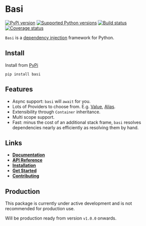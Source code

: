 # Basi


[![PyPi version][pypi-image]][pypi-link]
[![Supported Python versions][pyversions-image]][pyversions-link]
[![Build status][ci-image]][ci-link]
[![Coverage status][codecov-image]][codecov-link]


`Basi` is a [dependency injection](https://en.wikipedia.org/wiki/Dependency_injection) framework for Python.

## Install

Install from [PyPi](https://pypi.org/project/basi/)

```
pip install basi
```

## Features

- Async support: `basi` will `await` for you.
- Lots of Providers to choose from. E.g.
[Value](https://davidkyalo.github.io/basi/basic/providers/value.html), 
[Alias](https://davidkyalo.github.io/basi/basic/providers/alias.html).
- Extensibility through `Container` inheritance.
- Multi scope support.
- Fast: minus the cost of an additional stack frame, `basi` resolves dependencies 
nearly as efficiently as resolving them by hand.


## Links

- __[Documentation][docs-link]__
- __[API Reference][api-docs-link]__
- __[Installation][install-link]__
- __[Get Started][why-link]__
- __[Contributing][contributing-link]__



## Production

This package is currently under active development and is not recommended for production use.

Will be production ready from version `v1.0.0` onwards.



[docs-link]: https://davidkyalo.github.io/basi/
[api-docs-link]: https://davidkyalo.github.io/basi/api/
[install-link]: https://davidkyalo.github.io/basi/install.html
[why-link]: https://davidkyalo.github.io/basi/why.html
[contributing-link]: https://davidkyalo.github.io/basi/0.5.x/contributing.html
[pypi-image]: https://img.shields.io/pypi/v/basi.svg?color=%233d85c6
[pypi-link]: https://pypi.python.org/pypi/basi
[pyversions-image]: https://img.shields.io/pypi/pyversions/basi.svg
[pyversions-link]: https://pypi.python.org/pypi/basi
[ci-image]: https://github.com/davidkyalo/basi/actions/workflows/workflow.yaml/badge.svg?event=push&branch=master
[ci-link]: https://github.com/davidkyalo/basi/actions?query=workflow%3ACI%2FCD+event%3Apush+branch%3Amaster
[codecov-image]: https://codecov.io/gh/davidkyalo/basi/branch/master/graph/badge.svg
[codecov-link]: https://codecov.io/gh/davidkyalo/basi

